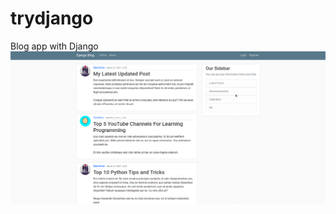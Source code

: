 # trydjango
Blog app with Django
![alt text](https://github.com/Blackjohnrose/DjangoBlog/blob/master/screenshot.png?raw=true)
